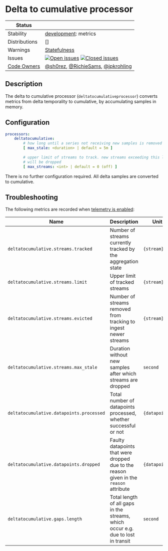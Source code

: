 # Delta to cumulative processor

<!-- status autogenerated section -->
| Status        |           |
| ------------- |-----------|
| Stability     | [development]: metrics   |
| Distributions | [] |
| Warnings      | [Statefulness](#warnings) |
| Issues        | [![Open issues](https://img.shields.io/github/issues-search/open-telemetry/opentelemetry-collector-contrib?query=is%3Aissue%20is%3Aopen%20label%3Aprocessor%2Fdeltatocumulative%20&label=open&color=orange&logo=opentelemetry)](https://github.com/open-telemetry/opentelemetry-collector-contrib/issues?q=is%3Aopen+is%3Aissue+label%3Aprocessor%2Fdeltatocumulative) [![Closed issues](https://img.shields.io/github/issues-search/open-telemetry/opentelemetry-collector-contrib?query=is%3Aissue%20is%3Aclosed%20label%3Aprocessor%2Fdeltatocumulative%20&label=closed&color=blue&logo=opentelemetry)](https://github.com/open-telemetry/opentelemetry-collector-contrib/issues?q=is%3Aclosed+is%3Aissue+label%3Aprocessor%2Fdeltatocumulative) |
| [Code Owners](https://github.com/open-telemetry/opentelemetry-collector-contrib/blob/main/CONTRIBUTING.md#becoming-a-code-owner)    | [@sh0rez](https://www.github.com/sh0rez), [@RichieSams](https://www.github.com/RichieSams), [@jpkrohling](https://www.github.com/jpkrohling) |

[development]: https://github.com/open-telemetry/opentelemetry-collector#development
<!-- end autogenerated section -->


## Description

The delta to cumulative processor (`deltatocumulativeprocessor`) converts
metrics from delta temporality to cumulative, by accumulating samples in memory.

## Configuration

``` yaml
processors:
    deltatocumulative:
        # how long until a series not receiving new samples is removed
        [ max_stale: <duration> | default = 5m ]
 
        # upper limit of streams to track. new streams exceeding this limit
        # will be dropped
        [ max_streams: <int> | default = 0 (off) ]

```

There is no further configuration required. All delta samples are converted to cumulative.

## Troubleshooting

The following metrics are recorded when [telemetry is
enabled](https://opentelemetry.io/docs/collector/configuration/#telemetry):

| Name                                     | Description                                                                           | Unit          |
|------------------------------------------|---------------------------------------------------------------------------------------|---------------|
| `deltatocumulative.streams.tracked`      | Number of streams currently tracked by the aggregation state                          | `{stream}`    |
| `deltatocumulative.streams.limit`        | Upper limit of tracked streams                                                        | `{stream}`    |
| `deltatocumulative.streams.evicted`      | Number of streams removed from tracking to ingest newer streams                       | `{stream}`    |
| `deltatocumulative.streams.max_stale`    | Duration without new samples after which streams are dropped                          | `second`      |
| `deltatocumulative.datapoints.processed` | Total number of datapoints processed, whether successful or not                       | `{datapoint}` |
| `deltatocumulative.datapoints.dropped`   | Faulty datapoints that were dropped due to the reason given in the `reason` attribute | `{datapoint}` |
| `deltatocumulative.gaps.length`          | Total length of all gaps in the streams, which occur e.g. due to lost in transit      | `second`      |
